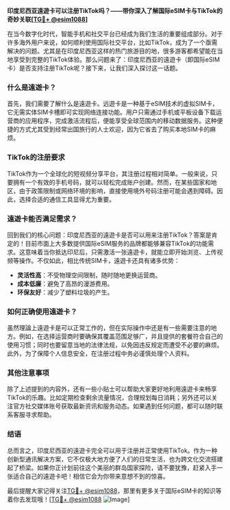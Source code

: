 **印度尼西亚遠遊卡可以注册TikTok吗？——带你深入了解国际eSIM卡与TikTok的奇妙关联[[TG💪+ @esim1088](https://t.me/s/esim1088)]**

在当今数字化时代，智能手机和社交平台已经成为我们生活的重要组成部分。对于许多海外用户来说，如何顺利使用国际社交平台，比如TikTok，成为了一个亟需解决的问题。尤其是在印度尼西亚这样的热门旅游目的地，很多游客都希望能在当地享受到完整的TikTok体验。那么问题来了：印度尼西亚的遠遊卡（即国际eSIM卡）是否支持注册TikTok呢？接下来，让我们深入探讨这一话题。

### 什么是遠遊卡？

首先，我们需要了解什么是遠遊卡。远遊卡是一种基于eSIM技术的虚拟SIM卡，它无需实体SIM卡槽即可实现网络连接功能。用户只需通过手机或平板设备下载运营商的应用程序，完成激活流程后，便能享受全球范围内的移动数据服务。这种便捷的方式尤其受到经常出国旅行的人士欢迎，因为它省去了购买本地SIM卡的麻烦。

### TikTok的注册要求

TikTok作为一个全球化的短视频分享平台，其注册过程相对简单。一般来说，只要拥有一个有效的手机号码，就可以轻松完成账户创建。然而，在某些国家和地区，由于政策限制或网络环境的影响，直接使用境外号码注册可能会遇到障碍。因此，选择合适的通信工具显得尤为重要。

### 遠遊卡能否满足需求？

回到我们的核心问题：印度尼西亚的遠遊卡是否可以用来注册TikTok？答案是肯定的！目前市面上大多数提供国际eSIM服务的品牌都能够兼容TikTok的功能需求。这意味着当你抵达印尼后，只需激活一张遠遊卡，就能立即开始浏览、上传视频等操作。不仅如此，相比传统SIM卡，遠遊卡还具有诸多优势：

- **灵活性高**：不受物理空间限制，随时随地更换运营商。
- **成本低廉**：避免了高昂的漫游费用。
- **环保友好**：减少了塑料垃圾的产生。

### 如何正确使用遠遊卡？

虽然理論上遠遊卡是可以正常工作的，但在实际操作中还是有一些需要注意的地方。例如，在选择运营商时要确保其覆盖范围足够广，并且提供的套餐符合自己的使用习惯；同时也要留意当地的法律法规，以免因违反规定而遭受不必要的麻烦。此外，为了保障个人信息安全，在注册过程中务必谨慎处理个人资料。

### 其他注意事项

除了上述提到的内容外，还有一些小贴士可以帮助大家更好地利用遠遊卡来畅享TikTok的乐趣。比如定期检查剩余流量情况，合理规划每日消耗；另外还可以关注官方社交媒体账号获取最新资讯和服务动态。如果遇到任何问题，都可以随时联系客服寻求帮助。

### 结语

总而言之，印度尼西亚的遠遊卡完全可以用于注册并正常使用TikTok。作为一种创新型通讯解决方案，它不仅极大地方便了人们的日常生活，也为跨文化交流搭建起了桥梁。如果你正计划前往这个美丽的群岛国家探险，请不要犹豫，赶紧入手一张适合自己的遠遊卡吧！相信它会为你带来意想不到的惊喜。

最后提醒大家记得关注[TG💪+ @esim1088](https://t.me/s/esim1088)，那里有更多关于国际eSIM卡的知识等着你去发现哦！[[TG💪+ @esim1088](https://t.me/s/esim1088) ![Image](https://i.postimg.cc/4NQfJmqS/Snipaste-2025-05-13-00-14-12.png)]